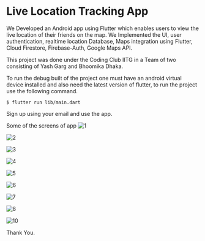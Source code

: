 # Live Location Tracking App

We Developed an Android app using Flutter which enables users to view the live location of their friends on the map.
We Implemented the UI, user authentication, realtime location Database, Maps integration using Flutter, Cloud Firestore,
Firebase-Auth, Google Maps API.

This project was done under the Coding Club IITG in a Team of two consisting of Yash Garg and Bhoomika Dhaka.

To run the debug built of the project one must have an android virtual device installed and also need the latest version of flutter, to run the project use the following command.
```
$ flutter run lib/main.dart
```

Sign up using your email and use the app.


Some of the screens of app
![1](https://github.com/YashGargIND/live_location_tracking_app/assets/94540407/afafb6ed-a082-4435-9a5a-68e13e630b8b)

![2](https://github.com/YashGargIND/live_location_tracking_app/assets/94540407/dbba4e07-5129-4d76-a721-e11570a1fa64)

![3](https://github.com/YashGargIND/live_location_tracking_app/assets/94540407/9031b7b1-b7ab-4798-8334-36aacf8f63a5)

![4](https://github.com/YashGargIND/live_location_tracking_app/assets/94540407/505a151b-b152-46d4-a81c-8e3de329d1a9)

![5](https://github.com/YashGargIND/live_location_tracking_app/assets/94540407/4d71e3de-59a2-4210-a6b7-58c5f7bb1cf1)

![6](https://github.com/YashGargIND/live_location_tracking_app/assets/94540407/f9eaff35-c75d-4f05-936d-983edf8dae66)

![7](https://github.com/YashGargIND/live_location_tracking_app/assets/94540407/63da9af8-0095-4987-a8c6-dd3ca93406b0)

![8](https://github.com/YashGargIND/live_location_tracking_app/assets/94540407/71a0a69b-e023-4121-999d-bca0f05524b3)

![10](https://github.com/YashGargIND/live_location_tracking_app/assets/94540407/eae11d8e-9cd4-49a9-93ae-406b155c4684)


Thank You.
